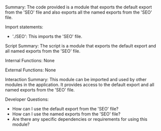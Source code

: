 Summary:
The code provided is a module that exports the default export from the 'SEO' file and also exports all the named exports from the 'SEO' file.

Import statements:
- './SEO': This imports the 'SEO' file.

Script Summary:
The script is a module that exports the default export and all named exports from the 'SEO' file.

Internal Functions:
None

External Functions:
None

Interaction Summary:
This module can be imported and used by other modules in the application. It provides access to the default export and all named exports from the 'SEO' file.

Developer Questions:
- How can I use the default export from the 'SEO' file?
- How can I use the named exports from the 'SEO' file?
- Are there any specific dependencies or requirements for using this module?